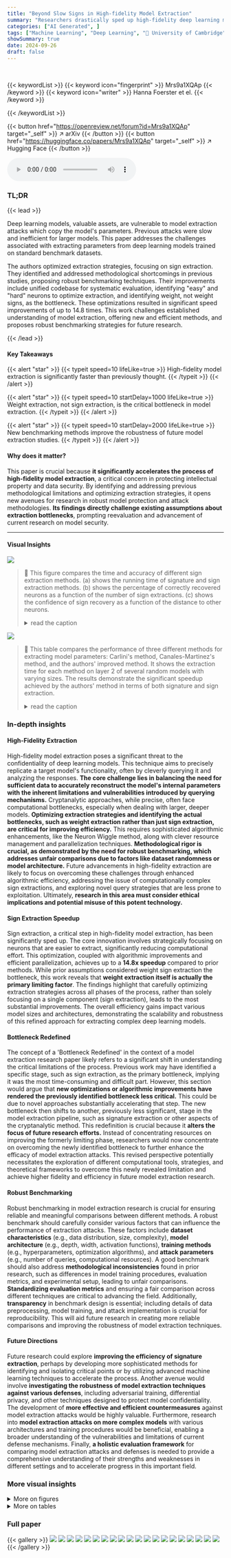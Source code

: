 ```yaml
---
title: "Beyond Slow Signs in High-fidelity Model Extraction"
summary: "Researchers drastically sped up high-fidelity deep learning model extraction, improving efficiency by up to 14.8x and challenging previous assumptions on the extraction bottleneck."
categories: ["AI Generated", ]
tags: ["Machine Learning", "Deep Learning", "🏢 University of Cambridge",]
showSummary: true
date: 2024-09-26
draft: false
---
```


<br>

{{< keywordList >}}
{{< keyword icon="fingerprint" >}} Mrs9a1XQAp {{< /keyword >}}
{{< keyword icon="writer" >}} Hanna Foerster et el. {{< /keyword >}}
 
{{< /keywordList >}}

{{< button href="https://openreview.net/forum?id=Mrs9a1XQAp" target="_self" >}}
↗ arXiv
{{< /button >}}
{{< button href="https://huggingface.co/papers/Mrs9a1XQAp" target="_self" >}}
↗ Hugging Face
{{< /button >}}



<audio controls>
    <source src="https://ai-paper-reviewer.com/Mrs9a1XQAp/podcast.wav" type="audio/wav">
    Your browser does not support the audio element.
</audio>


### TL;DR


{{< lead >}}

Deep learning models, valuable assets, are vulnerable to model extraction attacks which copy the model's parameters.  Previous attacks were slow and inefficient for larger models.  This paper addresses the challenges associated with extracting parameters from deep learning models trained on standard benchmark datasets.



The authors optimized extraction strategies, focusing on sign extraction. They identified and addressed methodological shortcomings in previous studies, proposing robust benchmarking techniques.  Their improvements include unified codebase for systematic evaluation, identifying "easy" and "hard" neurons to optimize extraction, and identifying weight, not weight signs, as the bottleneck.  These optimizations resulted in significant speed improvements of up to 14.8 times.  This work challenges established understanding of model extraction, offering new and efficient methods, and proposes robust benchmarking strategies for future research.

{{< /lead >}}


#### Key Takeaways

{{< alert "star" >}}
{{< typeit speed=10 lifeLike=true >}} High-fidelity model extraction is significantly faster than previously thought. {{< /typeit >}}
{{< /alert >}}

{{< alert "star" >}}
{{< typeit speed=10 startDelay=1000 lifeLike=true >}} Weight extraction, not sign extraction, is the critical bottleneck in model extraction. {{< /typeit >}}
{{< /alert >}}

{{< alert "star" >}}
{{< typeit speed=10 startDelay=2000 lifeLike=true >}} New benchmarking methods improve the robustness of future model extraction studies. {{< /typeit >}}
{{< /alert >}}

#### Why does it matter?
This paper is crucial because **it significantly accelerates the process of high-fidelity model extraction**, a critical concern in protecting intellectual property and data security.  By identifying and addressing previous methodological limitations and optimizing extraction strategies, it opens new avenues for research in robust model protection and attack methodologies.  **Its findings directly challenge existing assumptions about extraction bottlenecks**, prompting reevaluation and advancement of current research on model security.

------
#### Visual Insights



![](https://ai-paper-reviewer.com/Mrs9a1XQAp/figures_4_1.jpg)

> 🔼 This figure compares the time and accuracy of different sign extraction methods. (a) shows the running time of signature and sign extraction methods. (b) shows the percentage of correctly recovered neurons as a function of the number of sign extractions. (c) shows the confidence of sign recovery as a function of the distance to other neurons.
> <details>
> <summary>read the caption</summary>
> Figure 1: (a) Compares the running times for Carlini's signature extraction versus Carlini's sign extraction, Canales-Martinez (CM)'s sign extraction with s = 200 setting in the original implementation and in the unified implementation and Our sign extraction with s = 15 setting. The tests are across ten models with increasing layer sizes from 10 -5 -5 -1 to 100 – 50 – 50 – 1, detailing times for a single layer's extraction in a non-parallelised setting. (b) Depicts how the average percentage of correctly recovered neurons in a layer changes when the number of sign extractions s changes. Raising the number of sign extractions s to more than 15 does not significantly raise the number of correctly recovered neurons. (c) Graph showing confidences of sign recovery when a hard neuron's euclidean distance to its neighbours is manipulated. These results are on hard to sign extract neurons 25 and 26 of an MNIST trained 784-32x8-1 model extracted with seed 42. The confidence metric scales from 1 to 0.5 first on the confidence of false sign recovery, which is equivalent to 0 to 0.5 of confidence in true sign recovery and then from 0.5 to 1 on the confidence of true sign recovery, resulting in the scale going from 1 0.5-1.
> </details>





![](https://ai-paper-reviewer.com/Mrs9a1XQAp/tables_7_1.jpg)

> 🔼 This table compares the performance of three different methods for extracting model parameters: Carlini's method, Canales-Martinez's method, and the authors' improved method. It shows the extraction time for each method on layer 2 of several random models with varying sizes. The results demonstrate the significant speedup achieved by the authors' method in terms of both signature and sign extraction.
> <details>
> <summary>read the caption</summary>
> Table 1: Extraction Performance Carlini (C), Canales-Martinez (CM) versus Ours on layer 2 of random models. Since extraction times vary significantly between layers in different models, we perform comparison of layer by layer extraction time and not whole model extraction time. We compare layer 2 because layer 1 and 3 are more straightforward to extract. A 10-5x2-1 model, following Carlini et al. [1], represents input layer of size 10, two hidden layers of size 5 and output layer of size 1. The numbers highlighted in red capture the gist of the performance improvement and the numbers in blue are our best performances.
> </details>





### In-depth insights


#### High-Fidelity Extraction
High-fidelity model extraction poses a significant threat to the confidentiality of deep learning models.  This technique aims to precisely replicate a target model's functionality, often by cleverly querying it and analyzing the responses.  **The core challenge lies in balancing the need for sufficient data to accurately reconstruct the model's internal parameters with the inherent limitations and vulnerabilities introduced by querying mechanisms.**  Cryptanalytic approaches, while precise, often face computational bottlenecks, especially when dealing with larger, deeper models.  **Optimizing extraction strategies and identifying the actual bottlenecks, such as weight extraction rather than just sign extraction, are critical for improving efficiency.**  This requires sophisticated algorithmic enhancements, like the Neuron Wiggle method, along with clever resource management and parallelization techniques.  **Methodological rigor is crucial, as demonstrated by the need for robust benchmarking, which addresses unfair comparisons due to factors like dataset randomness or model architecture.**  Future advancements in high-fidelity extraction are likely to focus on overcoming these challenges through enhanced algorithmic efficiency, addressing the issue of computationally complex sign extractions, and exploring novel query strategies that are less prone to exploitation.  Ultimately, **research in this area must consider ethical implications and potential misuse of this potent technology.**

#### Sign Extraction Speedup
Sign extraction, a critical step in high-fidelity model extraction, has been significantly sped up.  The core innovation involves strategically focusing on neurons that are easier to extract, significantly reducing computational effort. This optimization, coupled with algorithmic improvements and efficient parallelization, achieves up to a **14.8x speedup** compared to prior methods. While prior assumptions considered weight sign extraction the bottleneck, this work reveals that **weight extraction itself is actually the primary limiting factor**.  The findings highlight that carefully optimizing extraction strategies across all phases of the process, rather than solely focusing on a single component (sign extraction), leads to the most substantial improvements. The overall efficiency gains impact various model sizes and architectures, demonstrating the scalability and robustness of this refined approach for extracting complex deep learning models.

#### Bottleneck Redefined
The concept of a 'Bottleneck Redefined' in the context of a model extraction research paper likely refers to a significant shift in understanding the critical limitations of the process.  Previous work may have identified a specific stage, such as sign extraction, as the primary bottleneck, implying it was the most time-consuming and difficult part. However, this section would argue that **new optimizations or algorithmic improvements have rendered the previously identified bottleneck less critical.**  This could be due to novel approaches substantially accelerating that step. The new bottleneck then shifts to another, previously less significant, stage in the model extraction pipeline, such as signature extraction or other aspects of the cryptanalytic method.  This redefinition is crucial because it **alters the focus of future research efforts.** Instead of concentrating resources on improving the formerly limiting phase, researchers would now concentrate on overcoming the newly identified bottleneck to further enhance the efficacy of model extraction attacks. This revised perspective potentially necessitates the exploration of different computational tools, strategies, and theoretical frameworks to overcome this newly revealed limitation and achieve higher fidelity and efficiency in future model extraction research.

#### Robust Benchmarking
Robust benchmarking in model extraction research is crucial for ensuring reliable and meaningful comparisons between different methods.  A robust benchmark should carefully consider various factors that can influence the performance of extraction attacks. These factors include **dataset characteristics** (e.g., data distribution, size, complexity), **model architecture** (e.g., depth, width, activation functions), **training methods** (e.g., hyperparameters, optimization algorithms), and **attack parameters** (e.g., number of queries, computational resources).  A good benchmark should also address **methodological inconsistencies** found in prior research, such as differences in model training procedures, evaluation metrics, and experimental setup, leading to unfair comparisons.  **Standardizing evaluation metrics** and ensuring a fair comparison across different techniques are critical to advancing the field. Additionally, **transparency** in benchmark design is essential; including details of data preprocessing, model training, and attack implementation is crucial for reproducibility.  This will aid future research in creating more reliable comparisons and improving the robustness of model extraction techniques.

#### Future Directions
Future research could explore **improving the efficiency of signature extraction**, perhaps by developing more sophisticated methods for identifying and isolating critical points or by utilizing advanced machine learning techniques to accelerate the process.  Another avenue would involve **investigating the robustness of model extraction techniques against various defenses**, including adversarial training, differential privacy, and other techniques designed to protect model confidentiality.  The development of **more effective and efficient countermeasures** against model extraction attacks would be highly valuable.  Furthermore, research into **model extraction attacks on more complex models** with various architectures and training procedures would be beneficial, enabling a broader understanding of the vulnerabilities and limitations of current defense mechanisms. Finally, **a holistic evaluation framework** for comparing model extraction attacks and defenses is needed to provide a comprehensive understanding of their strengths and weaknesses in different settings and to accelerate progress in this important field.


### More visual insights

<details>
<summary>More on figures
</summary>


![](https://ai-paper-reviewer.com/Mrs9a1XQAp/figures_14_1.jpg)

> 🔼 This figure illustrates the process of precision improvement in the signature extraction process. (a) shows the initial state with imprecise critical points. (b) shows the improved state after precision improvement, where the critical points are more accurate. (c) shows an example of when the precision improvement process fails, resulting in a critical point being assigned to the wrong neuron.
> <details>
> <summary>read the caption</summary>
> Figure 2: (a) Neuron and Critical Points before Precision Improvement (b) Neuron and Critical Points after Precision Improvement (c) An Example of When Precision Improvement Fails. Neuron ηι is close to the critical point than η and so this critical point is converted to a critical point for η instead of for nk.
> </details>



![](https://ai-paper-reviewer.com/Mrs9a1XQAp/figures_16_1.jpg)

> 🔼 This figure shows three graphs that analyze the impact of incorrect neuron sign recovery. Graph (a) demonstrates how flipping the signs of hard-to-extract neurons in a CIFAR model affects the test accuracy. (b) compares the percentage of correctly recovered neurons in MNIST and CIFAR models with varying layer sizes. Finally, (c) illustrates the relationship between the accuracy gain achieved by increasing layer size and the number of incorrectly recovered neurons. This figure helps to understand the impact of extraction errors and the scalability of the extraction method.
> <details>
> <summary>read the caption</summary>
> Figure 3: (a) The change of accuracy to original model's predictions with sign flips of hard to sign extract neurons in layer 3 of a CIFAR model with 128 neurons. The order of sign flipping was iterated over all combinations of ordering the 5 neurons to produce the error bounds. (b) Percentage of correctly recovered neurons in MNIST and CIFAR models with layer sizes ranging from 4 to 256. (c) Depicts how the number of incorrectly recovered neurons rises as the accuracy gain of a model due to larger layer size diminishes.
> </details>



![](https://ai-paper-reviewer.com/Mrs9a1XQAp/figures_18_1.jpg)

> 🔼 The figure compares the number of queries required for signature and sign extraction methods across different model sizes.  It shows the query counts for Carlini's original signature extraction method, Canales-Martinez's sign extraction (with parameter s=200), and the authors' improved sign extraction method (with s=15). The x-axis represents the size of a single layer in the model, and the y-axis shows the number of queries (on a logarithmic scale). The results demonstrate the significant reduction in queries achieved by the authors' optimized approach compared to previous methods, particularly for larger model sizes.
> <details>
> <summary>read the caption</summary>
> Figure 4: Compares the query numbers for Carlini’s signature extraction versus Canales-Martinez (CM)’s sign extraction with s = 200 setting and Our sign extraction with s = 15 setting across ten models with increasing layer sizes from 10 - 5 - 5 - 1 to 100 – 50 – 50 – 1, detailing query numbers for a single layer’s extraction.
> </details>



![](https://ai-paper-reviewer.com/Mrs9a1XQAp/figures_19_1.jpg)

> 🔼 This figure compares the total time and query numbers used for signature and sign recovery in MNIST models with varying layer sizes.  Part (a) shows that sign recovery time is significantly less than signature recovery time, particularly as the layer size increases. Part (b) shows that the average number of queries for both sign and signature recovery increase with layer size, but the increase for sign recovery is more gradual.
> <details>
> <summary>read the caption</summary>
> Figure 5: (a) Total signature recovery time and total sign recovery time of layer 2 of MNIST models with 2 hidden layers with layer sizes 4, 8, 16, 32 and 64. The signature extraction was run with seeds 0, 10, 40 and 42. (b) Average number of queries for signature and sign recovery per neuron of layer 2 of MNIST models. These graphs do not include the precision improvement time or queries.
> </details>



![](https://ai-paper-reviewer.com/Mrs9a1XQAp/figures_19_2.jpg)

> 🔼 This figure compares the total time and number of queries required for signature and sign recovery in layer 2 of MNIST models.  The models have two hidden layers with varying sizes (4, 8, 16, 32, and 64 neurons). The signature recovery time is significantly longer than sign recovery time.  The number of queries for signature recovery also increases much more rapidly than the queries needed for sign recovery as the layer size increases.
> <details>
> <summary>read the caption</summary>
> Figure 5: (a) Total signature recovery time and total sign recovery time of layer 2 of MNIST models with 2 hidden layers with layer sizes 4,8,16,32 and 64. The signature extraction was run with seeds 0,10,40 and 42. (b) Average number of queries for signature and sign recovery per neuron of layer 2 of MNIST models. These graphs do not include the precision improvement time or queries.
> </details>



</details>




<details>
<summary>More on tables
</summary>


![](https://ai-paper-reviewer.com/Mrs9a1XQAp/tables_8_1.jpg)
> 🔼 This table presents a comprehensive performance evaluation of the model extraction process across various models, training seeds, and extraction seeds.  It highlights the impact of different factors, such as model architecture (layer depth and size), randomness in training and extraction, on the efficiency and success of the extraction.  The table contrasts extraction times and query numbers for different layer configurations, showing variations in performance based on these factors. Key performance aspects are shown, including the mean and variance of signature and sign extraction times and queries.
> <details>
> <summary>read the caption</summary>
> Table 2: Extraction Performance across models, training seeds and extractions seeds. The two different training seeds used are denoted as s1 and s2. The measurements were all taken over four extraction seeds. All signature extraction times are without the precision improvement function, since for MNIST models this takes up to 33 times longer than the actual signature extraction time and we have shown that this can be skipped or handled while already proceeding with further extraction processes. Extractions of deeper layers of MNIST784-16x8-1 did not lead to a full extraction after 36 hours with 6/16 and 0/16 extracted for layers 4 and 8. The most interesting contrasting results for discussion are highlighted pairwise in colours. In green one can see how layer 2 extraction for the same number of neurons can vary with model depth. In blue one can see the variance of extracting two models trained similarly but on different randomness. In red one can see how deeper layers become increasingly hard to extract.
> </details>

![](https://ai-paper-reviewer.com/Mrs9a1XQAp/tables_18_1.jpg)
> 🔼 This table compares the performance of three different model extraction methods: the original method by Carlini et al. [1], the improved method by Canales-Martinez et al. [2], and the authors' new method.  The comparison focuses on layer 2 of random models with varying sizes. Extraction time for signature, sign (unified), and sign (original) are shown and compared. Highlighted values denote significant improvements. The table also describes the model structure using a notation that specifies the input and output layer sizes, and the number of hidden layers and their sizes.
> <details>
> <summary>read the caption</summary>
> Table 1: Extraction Performance Carlini (C), Canales-Martinez (CM) versus Ours on layer 2 of random models. Since extraction times vary significantly between layers in different models, we perform comparison of layer by layer extraction time and not whole model extraction time. We compare layer 2 because layer 1 and 3 are more straightforward to extract. A 10-5x2-1 model, following Carlini et al. [1], represents input layer of size 10, two hidden layers of size 5 and output layer of size 1. The numbers highlighted in red capture the gist of the performance improvement and the numbers in blue are our best performances.
> </details>

</details>




### Full paper

{{< gallery >}}
<img src="https://ai-paper-reviewer.com/Mrs9a1XQAp/1.png" class="grid-w50 md:grid-w33 xl:grid-w25" />
<img src="https://ai-paper-reviewer.com/Mrs9a1XQAp/2.png" class="grid-w50 md:grid-w33 xl:grid-w25" />
<img src="https://ai-paper-reviewer.com/Mrs9a1XQAp/3.png" class="grid-w50 md:grid-w33 xl:grid-w25" />
<img src="https://ai-paper-reviewer.com/Mrs9a1XQAp/4.png" class="grid-w50 md:grid-w33 xl:grid-w25" />
<img src="https://ai-paper-reviewer.com/Mrs9a1XQAp/5.png" class="grid-w50 md:grid-w33 xl:grid-w25" />
<img src="https://ai-paper-reviewer.com/Mrs9a1XQAp/6.png" class="grid-w50 md:grid-w33 xl:grid-w25" />
<img src="https://ai-paper-reviewer.com/Mrs9a1XQAp/7.png" class="grid-w50 md:grid-w33 xl:grid-w25" />
<img src="https://ai-paper-reviewer.com/Mrs9a1XQAp/8.png" class="grid-w50 md:grid-w33 xl:grid-w25" />
<img src="https://ai-paper-reviewer.com/Mrs9a1XQAp/9.png" class="grid-w50 md:grid-w33 xl:grid-w25" />
<img src="https://ai-paper-reviewer.com/Mrs9a1XQAp/10.png" class="grid-w50 md:grid-w33 xl:grid-w25" />
<img src="https://ai-paper-reviewer.com/Mrs9a1XQAp/11.png" class="grid-w50 md:grid-w33 xl:grid-w25" />
<img src="https://ai-paper-reviewer.com/Mrs9a1XQAp/12.png" class="grid-w50 md:grid-w33 xl:grid-w25" />
<img src="https://ai-paper-reviewer.com/Mrs9a1XQAp/13.png" class="grid-w50 md:grid-w33 xl:grid-w25" />
<img src="https://ai-paper-reviewer.com/Mrs9a1XQAp/14.png" class="grid-w50 md:grid-w33 xl:grid-w25" />
<img src="https://ai-paper-reviewer.com/Mrs9a1XQAp/15.png" class="grid-w50 md:grid-w33 xl:grid-w25" />
<img src="https://ai-paper-reviewer.com/Mrs9a1XQAp/16.png" class="grid-w50 md:grid-w33 xl:grid-w25" />
<img src="https://ai-paper-reviewer.com/Mrs9a1XQAp/17.png" class="grid-w50 md:grid-w33 xl:grid-w25" />
<img src="https://ai-paper-reviewer.com/Mrs9a1XQAp/18.png" class="grid-w50 md:grid-w33 xl:grid-w25" />
<img src="https://ai-paper-reviewer.com/Mrs9a1XQAp/19.png" class="grid-w50 md:grid-w33 xl:grid-w25" />
<img src="https://ai-paper-reviewer.com/Mrs9a1XQAp/20.png" class="grid-w50 md:grid-w33 xl:grid-w25" />
{{< /gallery >}}